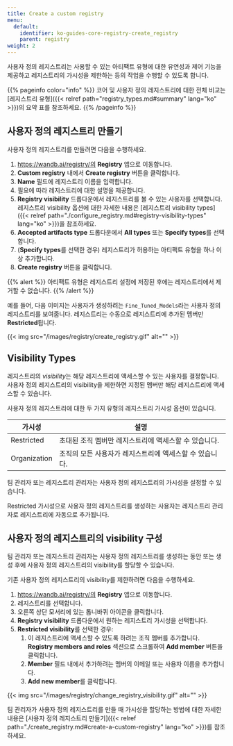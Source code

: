 ```yaml
---
title: Create a custom registry
menu:
  default:
    identifier: ko-guides-core-registry-create_registry
    parent: registry
weight: 2
---
```


사용자 정의 레지스트리는 사용할 수 있는 아티팩트 유형에 대한 유연성과 제어 기능을 제공하고 레지스트리의 가시성을 제한하는 등의 작업을 수행할 수 있도록 합니다.

{{% pageinfo color="info" %}}
코어 및 사용자 정의 레지스트리에 대한 전체 비교는 [레지스트리 유형]({{< relref path="registry_types.md#summary" lang="ko" >}})의 요약 표를 참조하세요.
{{% /pageinfo %}}

## 사용자 정의 레지스트리 만들기

사용자 정의 레지스트리를 만들려면 다음을 수행하세요.

1. https://wandb.ai/registry/의 **Registry** 앱으로 이동합니다.
2. **Custom registry** 내에서 **Create registry** 버튼을 클릭합니다.
3. **Name** 필드에 레지스트리 이름을 입력합니다.
4. 필요에 따라 레지스트리에 대한 설명을 제공합니다.
5. **Registry visibility** 드롭다운에서 레지스트리를 볼 수 있는 사용자를 선택합니다. 레지스트리 visibility 옵션에 대한 자세한 내용은 [레지스트리 visibility types]({{< relref path="./configure_registry.md#registry-visibility-types" lang="ko" >}})을 참조하세요.
6. **Accepted artifacts type** 드롭다운에서 **All types** 또는 **Specify types**를 선택합니다.
7. (**Specify types**를 선택한 경우) 레지스트리가 허용하는 아티팩트 유형을 하나 이상 추가합니다.
8. **Create registry** 버튼을 클릭합니다.

{{% alert %}}
아티팩트 유형은 레지스트리 설정에 저장된 후에는 레지스트리에서 제거할 수 없습니다.
{{% /alert %}}

예를 들어, 다음 이미지는 사용자가 생성하려는 `Fine_Tuned_Models`라는 사용자 정의 레지스트리를 보여줍니다. 레지스트리는 수동으로 레지스트리에 추가된 멤버만 **Restricted**됩니다.

{{< img src="/images/registry/create_registry.gif" alt="" >}}

## Visibility Types

레지스트리의 *visibility*는 해당 레지스트리에 액세스할 수 있는 사용자를 결정합니다. 사용자 정의 레지스트리의 visibility을 제한하면 지정된 멤버만 해당 레지스트리에 액세스할 수 있습니다.

사용자 정의 레지스트리에 대한 두 가지 유형의 레지스트리 가시성 옵션이 있습니다.

| 가시성 | 설명 |
| --- | --- |
| Restricted | 초대된 조직 멤버만 레지스트리에 액세스할 수 있습니다. |
| Organization | 조직의 모든 사용자가 레지스트리에 액세스할 수 있습니다. |

팀 관리자 또는 레지스트리 관리자는 사용자 정의 레지스트리의 가시성을 설정할 수 있습니다.

Restricted 가시성으로 사용자 정의 레지스트리를 생성하는 사용자는 레지스트리 관리자로 레지스트리에 자동으로 추가됩니다.

## 사용자 정의 레지스트리의 visibility 구성

팀 관리자 또는 레지스트리 관리자는 사용자 정의 레지스트리를 생성하는 동안 또는 생성 후에 사용자 정의 레지스트리의 visibility를 할당할 수 있습니다.

기존 사용자 정의 레지스트리의 visibility를 제한하려면 다음을 수행하세요.

1. https://wandb.ai/registry/의 **Registry** 앱으로 이동합니다.
2. 레지스트리를 선택합니다.
3. 오른쪽 상단 모서리에 있는 톱니바퀴 아이콘을 클릭합니다.
4. **Registry visibility** 드롭다운에서 원하는 레지스트리 가시성을 선택합니다.
5. **Restricted visibility**를 선택한 경우:
   1. 이 레지스트리에 액세스할 수 있도록 하려는 조직 멤버를 추가합니다. **Registry members and roles** 섹션으로 스크롤하여 **Add member** 버튼을 클릭합니다.
   2. **Member** 필드 내에서 추가하려는 멤버의 이메일 또는 사용자 이름을 추가합니다.
   3. **Add new member**를 클릭합니다.

{{< img src="/images/registry/change_registry_visibility.gif" alt="" >}}

팀 관리자가 사용자 정의 레지스트리를 만들 때 가시성을 할당하는 방법에 대한 자세한 내용은 [사용자 정의 레지스트리 만들기]({{< relref path="./create_registry.md#create-a-custom-registry" lang="ko" >}})를 참조하세요.
